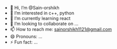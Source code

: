 - 👋 Hi, I’m @Sain-orshikh
- 👀 I’m interested in c++, python
- 🌱 I’m currently learning react
- 💞️ I’m looking to collaborate on ...
- 📫 How to reach me: sainorshikh1121@gmail.com
- 😄 Pronouns: ...
- ⚡ Fun fact: ...

<!---
Sain-orshikh/Sain-orshikh is a ✨ special ✨ repository because its `README.md` (this file) appears on your GitHub profile.
You can click the Preview link to take a look at your changes.
--->

